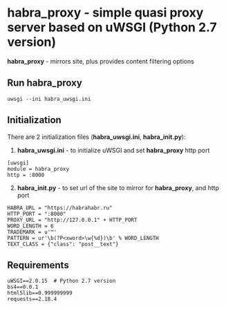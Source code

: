 # habra_proxy - simple quasi proxy server based on uWSGI (Python 2.7 version)

**habra_proxy** - mirrors site,  plus provides content filtering options

## Run habra_proxy
```
uwsgi --ini habra_uwsgi.ini
```
## Initialization
There are 2 initialization files (**habra_uwsgi.ini**, **habra_init.py**):

1) **habra_uwsgi.ini** - to initialize uWSGI and set **habra_proxy** http port
```
[uwsgi]
module = habra_proxy 
http = :8000
```
2) **habra_init.py** - to set url of the site to mirror for **habra_proxy**, and http port
```
HABRA_URL = "https://habrahabr.ru"
HTTP_PORT = ":8000"
PROXY_URL = "http://127.0.0.1" + HTTP_PORT
WORD_LENGTH = 6
TRADEMARK = u'™'
PATTERN = ur'\b(?P<xword>\w{%d})\b' % WORD_LENGTH
TEXT_CLASS = {"class": "post__text"}
```
## Requirements
```
uWSGI==2.0.15  # Python 2.7 version
bs4==0.0.1
html5lib==0.999999999
requests==2.18.4
```
